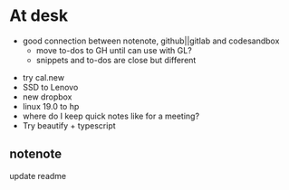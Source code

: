 # At desk

- good connection between notenote, github||gitlab and codesandbox
	- move to-dos to GH until can use with GL?
	- snippets and to-dos are close but different
* try cal.new
* SSD to Lenovo
* new dropbox
* linux 19.0 to hp
* where do I keep quick notes like for a meeting?
* Try beautify + typescript


## notenote

update readme
